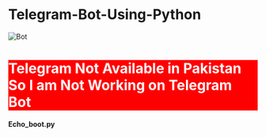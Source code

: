 # Telegram-Bot-Using-Python


<img src="https://fiverr-res.cloudinary.com/images/t_main1,q_auto,f_auto/gigs/104091794/original/bf7b9db97edc4280295f3286e31fadbb016f3466/write-telegram-bots-for-you.png" alt="Bot">


<div style="background-color:red">
  <h1 style="color:white">Telegram Not Available in Pakistan So I am Not Working on Telegram Bot</h1>
</div>


<strong> Echo_boot.py <strong>
